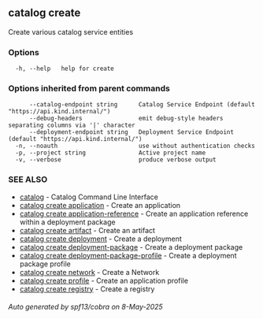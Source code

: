 ## catalog create

Create various catalog service entities

### Options

```
  -h, --help   help for create
```

### Options inherited from parent commands

```
      --catalog-endpoint string      Catalog Service Endpoint (default "https://api.kind.internal/")
      --debug-headers                emit debug-style headers separating columns via '|' character
      --deployment-endpoint string   Deployment Service Endpoint (default "https://api.kind.internal/")
  -n, --noauth                       use without authentication checks
  -p, --project string               Active project name
  -v, --verbose                      produce verbose output
```

### SEE ALSO

* [catalog](catalog.md)	 - Catalog Command Line Interface
* [catalog create application](catalog_create_application.md)	 - Create an application
* [catalog create application-reference](catalog_create_application-reference.md)	 - Create an application reference within a deployment package
* [catalog create artifact](catalog_create_artifact.md)	 - Create an artifact
* [catalog create deployment](catalog_create_deployment.md)	 - Create a deployment
* [catalog create deployment-package](catalog_create_deployment-package.md)	 - Create a deployment package
* [catalog create deployment-package-profile](catalog_create_deployment-package-profile.md)	 - Create a deployment package profile
* [catalog create network](catalog_create_network.md)	 - Create a Network
* [catalog create profile](catalog_create_profile.md)	 - Create an application profile
* [catalog create registry](catalog_create_registry.md)	 - Create a registry

###### Auto generated by spf13/cobra on 8-May-2025
